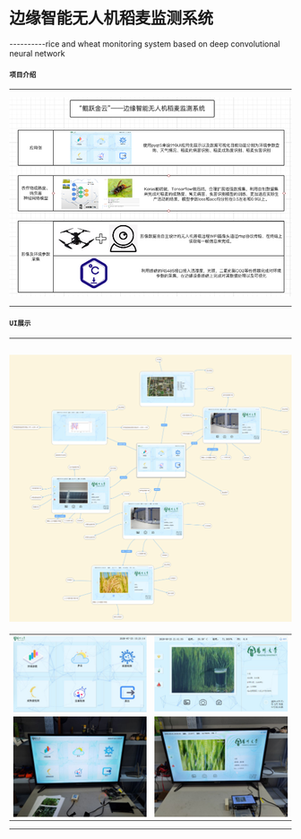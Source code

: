 ﻿# 边缘智能无人机稻麦监测系统
----------rice and wheat monitoring system based on deep convolutional neural network

#### `项目介绍`
-----------------------------------------------------------------------------------------------

<div align=center><img src="https://github.com/GTshenmi/IOT/blob/main/Display%20Image/0.png"/></div>

-----------------------------------------------------------------------------------------------

#### `UI展示`
-----------------------------------------------------------------------------------------------
![image6](https://github.com/GTshenmi/IOT/blob/main/Display%20Image/1.png)
-----------------------------------------------------------------------------------------------
|                 |                 |  
|:---------------:|:---------------:|  
|![image5](https://github.com/GTshenmi/IOT/blob/main/Display%20Image/2.jpeg)|![image2](https://github.com/GTshenmi/IOT/blob/main/Display%20Image/3.jpeg)|
|![image3](https://github.com/GTshenmi/IOT/blob/main/Display%20Image/4.jpeg)|![image1](https://github.com/GTshenmi/IOT/blob/main/Display%20Image/5.jpeg)|
-----------------------------------------------------------------------------------------------






